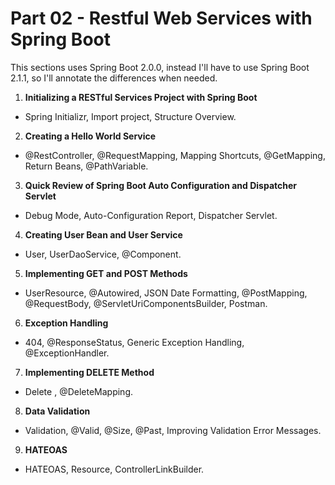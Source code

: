 # Part 02 - Restful Web Services with Spring Boot

This sections uses Spring Boot 2.0.0, instead I'll have to use Spring Boot 2.1.1, so I'll annotate the differences when needed.

1. **Initializing a RESTful Services Project with Spring Boot**
  - Spring Initializr, Import project, Structure Overview.
2. **Creating a Hello World Service**
  - @RestController, @RequestMapping, Mapping Shortcuts, @GetMapping, Return Beans, @PathVariable.
3. **Quick Review of Spring Boot Auto Configuration and Dispatcher Servlet**
  - Debug Mode, Auto-Configuration Report, Dispatcher Servlet.
4. **Creating User Bean and User Service**
  - User, UserDaoService, @Component.
5. **Implementing GET and POST Methods**
  - UserResource, @Autowired, JSON Date Formatting, @PostMapping, @RequestBody, @ServletUriComponentsBuilder, Postman.
6. **Exception Handling**
  - 404, @ResponseStatus, Generic Exception Handling, @ExceptionHandler.
7. **Implementing DELETE Method**
  - Delete , @DeleteMapping.
8. **Data Validation**
  - Validation, @Valid, @Size, @Past, Improving Validation Error Messages.
9. **HATEOAS**
  - HATEOAS, Resource<T>, ControllerLinkBuilder.
